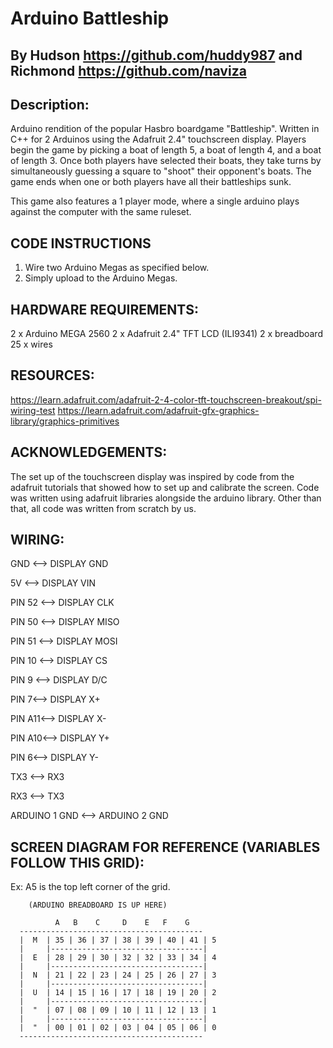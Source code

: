 # Arduino Battleship

## By Hudson https://github.com/huddy987 and Richmond https://github.com/naviza

## Description:
Arduino rendition of the popular Hasbro boardgame "Battleship". Written in C++ for
2 Arduinos using the Adafruit 2.4" touchscreen display.
Players begin the game by picking a boat of length 5, a boat of length 4,
and a boat of length 3. Once both players have selected their boats, they take turns by
simultaneously guessing a square to "shoot" their opponent's boats. The game
ends when one or both players have all their battleships sunk.

This game also features a 1 player mode, where a single arduino plays against the computer with the same ruleset.

## CODE INSTRUCTIONS
1. Wire two Arduino Megas as specified below.
2. Simply upload to the Arduino Megas.

## HARDWARE REQUIREMENTS:
2 x Arduino MEGA 2560
2 x Adafruit 2.4" TFT LCD (ILI9341)
2 x breadboard
25 x wires

## RESOURCES:
https://learn.adafruit.com/adafruit-2-4-color-tft-touchscreen-breakout/spi-wiring-test
https://learn.adafruit.com/adafruit-gfx-graphics-library/graphics-primitives


## ACKNOWLEDGEMENTS:
The set up of the touchscreen display was inspired by code from the adafruit tutorials that showed how to set up and
calibrate the screen. Code was written using adafruit libraries alongside the arduino library. Other than that,
all code was written from scratch by us.



## WIRING:

GND <--> DISPLAY GND

5V <--> DISPLAY VIN

PIN 52 <--> DISPLAY CLK

PIN 50 <--> DISPLAY MISO

PIN 51 <--> DISPLAY MOSI

PIN 10 <--> DISPLAY CS

PIN 9 <--> DISPLAY D/C

PIN 7<--> DISPLAY X+

PIN A11<--> DISPLAY X-

PIN A10<--> DISPLAY Y+

PIN 6<--> DISPLAY Y-

TX3 <--> RX3

RX3 <--> TX3

ARDUINO 1 GND <--> ARDUINO 2 GND



## SCREEN DIAGRAM FOR REFERENCE (VARIABLES FOLLOW THIS GRID):

Ex: A5 is the top left corner of the grid.


        (ARDUINO BREADBOARD IS UP HERE)

              A   B    C     D    E   F    G
      -----------------------------------------
      |  M  | 35 | 36 | 37 | 38 | 39 | 40 | 41 | 5
      |     |----------------------------------|
      |  E  | 28 | 29 | 30 | 32 | 32 | 33 | 34 | 4
      |     |----------------------------------|
      |  N  | 21 | 22 | 23 | 24 | 25 | 26 | 27 | 3
      |     |----------------------------------|
      |  U  | 14 | 15 | 16 | 17 | 18 | 19 | 20 | 2
      |     |----------------------------------|
      |  "  | 07 | 08 | 09 | 10 | 11 | 12 | 13 | 1
      |     |----------------------------------|
      |  "  | 00 | 01 | 02 | 03 | 04 | 05 | 06 | 0
      -----------------------------------------
